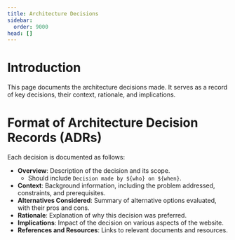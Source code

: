 ```yaml
---
title: Architecture Decisions
sidebar:
  order: 9000
head: []
---
```


# Introduction

This page documents the architecture decisions made.
It serves as a record of key decisions, their context, rationale, and implications.

# Format of Architecture Decision Records (ADRs)

Each decision is documented as follows:

- **Overview**: Description of the decision and its scope.
  - Should include `Decision made by ${who} on ${when}`.
- **Context**: Background information, including the problem addressed, constraints, and prerequisites.
- **Alternatives Considered**: Summary of alternative options evaluated, with their pros and cons.
- **Rationale**: Explanation of why this decision was preferred.
- **Implications**: Impact of the decision on various aspects of the website.
- **References and Resources**: Links to relevant documents and resources.
